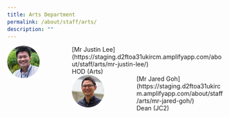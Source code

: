 ```yaml
---
title: Arts Department
permalink: /about/staff/arts/
description: ""
---
```

<div>  
<div style="float: left">  
<img src="/images/Arts_JustinLee_s.jpg" 
    style="width:50%">
</div>  
<div></div>  
</div>	
[Mr Justin Lee](https://staging.d2ftoa31ukircm.amplifyapp.com/about/staff/arts/mr-justin-lee/) <br>
HOD (Arts)

<div>  
<div style="float: left">  
<img src="/images/Arts-Jared-Goh_s.jpg" 
    style="width:50%">
</div>  
<div></div>  
</div>	
[Mr Jared Goh](https://staging.d2ftoa31ukircm.amplifyapp.com/about/staff/arts/mr-jared-goh/) <br>
Dean (JC2)
